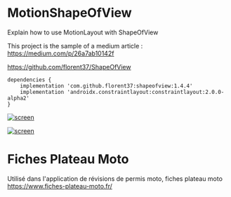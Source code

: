 # MotionShapeOfView

Explain how to use MotionLayout with ShapeOfView

This project is the sample of a medium article : https://medium.com/p/26a7ab10142f

https://github.com/florent37/ShapeOfView

```
dependencies {
    implementation 'com.github.florent37:shapeofview:1.4.4'
    implementation 'androidx.constraintlayout:constraintlayout:2.0.0-alpha2'
}
```

[![screen](https://raw.githubusercontent.com/florent37/Motion-ShapeOfView/master/medias/arc.gif)](https://www.github.com/florent37/Motion-ShapeOfView)

[![screen](https://raw.githubusercontent.com/florent37/Motion-ShapeOfView/master/medias/diagonal.gif)](https://www.github.com/florent37/Motion-ShapeOfView)


# Fiches Plateau Moto

Utilisé dans l'application de révisions de permis moto, fiches plateau moto https://www.fiches-plateau-moto.fr/
